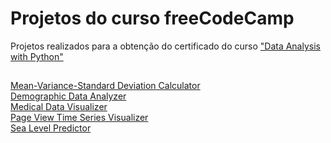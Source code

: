 # Projetos do curso freeCodeCamp

Projetos realizados para a obtenção do certificado do curso <a href="https://www.freecodecamp.org/certification/felipebessa/data-analysis-with-python-v7">"Data Analysis with Python"</a>
##
<a href="https://replit.com/@coldbessa/boilerplate-mean-variance-standard-deviation-calculator#main.py">Mean-Variance-Standard Deviation Calculator</a><br>
<a href="https://replit.com/@coldbessa/boilerplate-demographic-data-analyzer#demographic_data_analyzer.py">Demographic Data Analyzer</a><br>
<a href="https://replit.com/@coldbessa/boilerplate-medical-data-visualizer#medical_data_visualizer.py">Medical Data Visualizer</a><br>
<a href="https://replit.com/@coldbessa/boilerplate-page-view-time-series-visualizer#time_series_visualizer.py">Page View Time Series Visualizer</a><br>
<a href="https://replit.com/@coldbessa/boilerplate-sea-level-predictor#sea_level_predictor.py">Sea Level Predictor</a>
